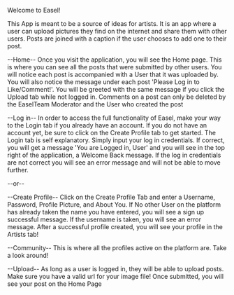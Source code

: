 Welcome to Easel!

This App is meant to be a source of ideas for artists. It is an app where a user can upload pictures they find on the internet and share them with other users. Posts are joined with a caption if the user chooses to add one to their post.

--Home--
Once you visit the application, you will see the Home page. This is where you can see all the posts that were submitted by other users. You will notice each post is accompanied with a User that it was uploaded by. You will also notice the message under each post 'Please Log in to Like/Comment!'. You will be greeted with the same message if you click the Upload tab while not logged in. Comments on a post can only be deleted by the EaselTeam Moderator and the User who created the post

--Log in--
In order to access the full functionality of Easel, make your way to the Login tab if you already have an account. If you do not have an account yet, be sure to click on the Create Profile tab to get started. The Login tab is self explanatory. Simply input your log in credentials. If correct, you will get a message 'You are Logged in, User' and you will see in the top right of the application, a Welcome Back message. If the log in credentials are not correct you will see an error message and will not be able to move further.

--or--

--Create Profile--
Click on the Create Profile Tab and enter a Username, Password, Profile Picture, and About You. If No other User on the platform has already taken the name you have entered, you will see a sign up successful message. If the username is taken, you will see an error message. After a successful profile created, you will see your profile in the Artists tab!

--Community--
This is where all the profiles active on the platform are. Take a look around!

--Upload--
As long as a user is logged in, they will be able to upload posts. Make sure you have a valid url for your image file! Once submitted, you will see your post on the Home Page